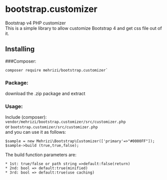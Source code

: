 # bootstrap.customizer
Bootstrap v4 PHP customizer
<br>This is a simple library to allow customize Bootstrap 4 and get css file out of it.

## Installing
###Composer:
```
composer require mehrizi/bootstrap.customizer`
```
### Package:
download the .zip package and extract
### Usage:
Include (composer): `vendor/mehrizi/bootstrap.customizer/src/customizer.php`<br>
or `bootstrap.customizer/src/customizer.php`
<br>
and you can use it as follows:<br>
```
$sample = new Mehrizi\Bootstrap\Customizer(['primary'=>"#0000FF"]);
$sample->build (true,true,false);
```
The build function parameters are:
```
* 1st: true/false or path string =>default:false(return)
* 2nd: bool => default:true(minified)
* 3rd: bool => default:true(use caching)
```
